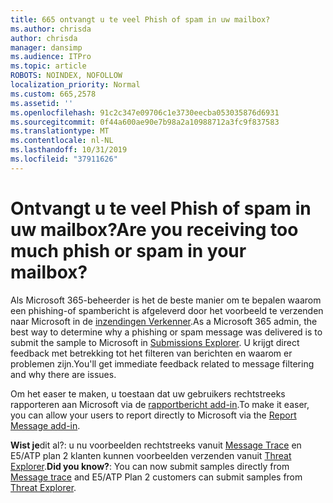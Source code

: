 ```yaml
---
title: 665 ontvangt u te veel Phish of spam in uw mailbox?
ms.author: chrisda
author: chrisda
manager: dansimp
ms.audience: ITPro
ms.topic: article
ROBOTS: NOINDEX, NOFOLLOW
localization_priority: Normal
ms.custom: 665,2578
ms.assetid: ''
ms.openlocfilehash: 91c2c347e09706c1e3730eecba053035876d6931
ms.sourcegitcommit: 0f44a600ae90e7b98a2a10988712a3fc9f837583
ms.translationtype: MT
ms.contentlocale: nl-NL
ms.lasthandoff: 10/31/2019
ms.locfileid: "37911626"
---
```

# <a name="are-you-receiving-too-much-phish-or-spam-in-your-mailbox"></a><span data-ttu-id="7b46a-102">Ontvangt u te veel Phish of spam in uw mailbox?</span><span class="sxs-lookup"><span data-stu-id="7b46a-102">Are you receiving too much phish or spam in your mailbox?</span></span>

<span data-ttu-id="7b46a-103">Als Microsoft 365-beheerder is het de beste manier om te bepalen waarom een phishing-of spambericht is afgeleverd door het voorbeeld te verzenden naar Microsoft in de [inzendingen Verkenner](https://protection.office.com/reportsubmission).</span><span class="sxs-lookup"><span data-stu-id="7b46a-103">As a Microsoft 365 admin, the best way to determine why a phishing or spam message was delivered is to submit the sample to Microsoft in [Submissions Explorer](https://protection.office.com/reportsubmission).</span></span> <span data-ttu-id="7b46a-104">U krijgt direct feedback met betrekking tot het filteren van berichten en waarom er problemen zijn.</span><span class="sxs-lookup"><span data-stu-id="7b46a-104">You'll get immediate feedback related to message filtering and why there are issues.</span></span>

<span data-ttu-id="7b46a-105">Om het easer te maken, u toestaan dat uw gebruikers rechtstreeks rapporteren aan Microsoft via de [rapportbericht add-in](https://appsource.microsoft.com/product/office/WA104381180?src=office&tab=Overview).</span><span class="sxs-lookup"><span data-stu-id="7b46a-105">To make it easer, you can allow your users to report directly to Microsoft via the [Report Message add-in](https://appsource.microsoft.com/product/office/WA104381180?src=office&tab=Overview).</span></span>

<span data-ttu-id="7b46a-106">**Wist je**dit al?: u nu voorbeelden rechtstreeks vanuit [Message Trace](https://protection.office.com/messagetrace) en E5/ATP plan 2 klanten kunnen voorbeelden verzenden vanuit [Threat Explorer](https://docs.microsoft.com/microsoft-365/security/office-365-security/threat-explorer).</span><span class="sxs-lookup"><span data-stu-id="7b46a-106">**Did you know?**: You can now submit samples directly from [Message trace](https://protection.office.com/messagetrace) and E5/ATP Plan 2 customers can submit samples from [Threat Explorer](https://docs.microsoft.com/microsoft-365/security/office-365-security/threat-explorer).</span></span>
